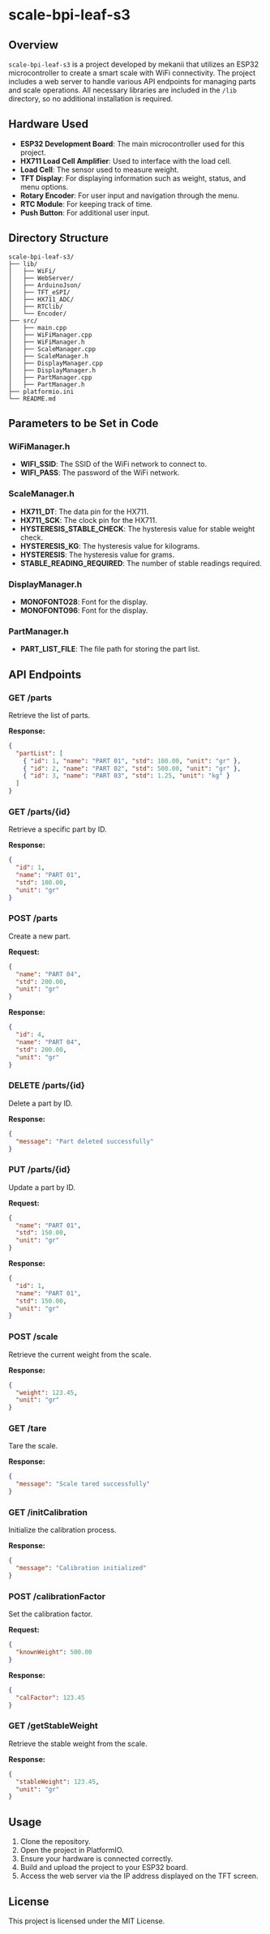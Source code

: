 # scale-bpi-leaf-s3

## Overview
`scale-bpi-leaf-s3` is a project developed by mekanii that utilizes an ESP32 microcontroller to create a smart scale with WiFi connectivity. The project includes a web server to handle various API endpoints for managing parts and scale operations. All necessary libraries are included in the `/lib` directory, so no additional installation is required.

## Hardware Used
- **ESP32 Development Board**: The main microcontroller used for this project.
- **HX711 Load Cell Amplifier**: Used to interface with the load cell.
- **Load Cell**: The sensor used to measure weight.
- **TFT Display**: For displaying information such as weight, status, and menu options.
- **Rotary Encoder**: For user input and navigation through the menu.
- **RTC Module**: For keeping track of time.
- **Push Button**: For additional user input.

## Directory Structure

```
scale-bpi-leaf-s3/
├── lib/
│   ├── WiFi/
│   ├── WebServer/
│   ├── ArduinoJson/
│   ├── TFT_eSPI/
│   ├── HX711_ADC/
│   ├── RTClib/
│   └── Encoder/
├── src/
│   ├── main.cpp
│   ├── WiFiManager.cpp
│   ├── WiFiManager.h
│   ├── ScaleManager.cpp
│   ├── ScaleManager.h
│   ├── DisplayManager.cpp
│   ├── DisplayManager.h
│   ├── PartManager.cpp
│   ├── PartManager.h
├── platformio.ini
└── README.md
```

## Parameters to be Set in Code

### WiFiManager.h

- **WIFI_SSID**: The SSID of the WiFi network to connect to.
- **WIFI_PASS**: The password of the WiFi network.

### ScaleManager.h

- **HX711_DT**: The data pin for the HX711.
- **HX711_SCK**: The clock pin for the HX711.
- **HYSTERESIS_STABLE_CHECK**: The hysteresis value for stable weight check.
- **HYSTERESIS_KG**: The hysteresis value for kilograms.
- **HYSTERESIS**: The hysteresis value for grams.
- **STABLE_READING_REQUIRED**: The number of stable readings required.

### DisplayManager.h

- **MONOFONTO28**: Font for the display.
- **MONOFONTO96**: Font for the display.

### PartManager.h

- **PART_LIST_FILE**: The file path for storing the part list.

## API Endpoints

### GET /parts

Retrieve the list of parts.

**Response:**
```json
{
  "partList": [
    { "id": 1, "name": "PART 01", "std": 100.00, "unit": "gr" },
    { "id": 2, "name": "PART 02", "std": 500.00, "unit": "gr" },
    { "id": 3, "name": "PART 03", "std": 1.25, "unit": "kg" }
  ]
}
```

### GET /parts/{id}

Retrieve a specific part by ID.

**Response:**
```json
{
  "id": 1,
  "name": "PART 01",
  "std": 100.00,
  "unit": "gr"
}
```

### POST /parts

Create a new part.

**Request:**
```json
{
  "name": "PART 04",
  "std": 200.00,
  "unit": "gr"
}
```

**Response:**
```json
{
  "id": 4,
  "name": "PART 04",
  "std": 200.00,
  "unit": "gr"
}
```

### DELETE /parts/{id}

Delete a part by ID.

**Response:**
```json
{
  "message": "Part deleted successfully"
}
```

### PUT /parts/{id}

Update a part by ID.

**Request:**
```json
{
  "name": "PART 01",
  "std": 150.00,
  "unit": "gr"
}
```

**Response:**
```json
{
  "id": 1,
  "name": "PART 01",
  "std": 150.00,
  "unit": "gr"
}
```

### POST /scale

Retrieve the current weight from the scale.

**Response:**
```json
{
  "weight": 123.45,
  "unit": "gr"
}
```

### GET /tare

Tare the scale.

**Response:**
```json
{
  "message": "Scale tared successfully"
}
```

### GET /initCalibration

Initialize the calibration process.

**Response:**
```json
{
  "message": "Calibration initialized"
}
```

### POST /calibrationFactor

Set the calibration factor.

**Request:**
```json
{
  "knownWeight": 500.00
}
```

**Response:**
```json
{
  "calFactor": 123.45
}
```

### GET /getStableWeight

Retrieve the stable weight from the scale.

**Response:**
```json
{
  "stableWeight": 123.45,
  "unit": "gr"
}
```

## Usage

1. Clone the repository.
2. Open the project in PlatformIO.
3. Ensure your hardware is connected correctly.
4. Build and upload the project to your ESP32 board.
5. Access the web server via the IP address displayed on the TFT screen.

## License

This project is licensed under the MIT License.